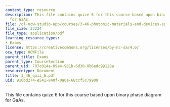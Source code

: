 ```yaml
---
content_type: resource
description: This file contains quize 6 for this course based upon binary phase diagram
  for GaAs.
file: /ol-ocw-studio-app/courses/3-46-photonic-materials-and-devices-spring-2006/910bd274e541840f0a0a68ccf5c79909_3_46_quiz_6.pdf
file_size: 33234
file_type: application/pdf
learning_resource_types:
- Exams
license: https://creativecommons.org/licenses/by-nc-sa/4.0/
ocw_type: OCWFile
parent_title: Exams
parent_type: CourseSection
parent_uid: 707c014a-09a4-981b-6d38-0b6edc99128a
resourcetype: Document
title: 3_46_quiz_6.pdf
uid: 910bd274-e541-840f-0a0a-68ccf5c79909
---
```

This file contains quize 6 for this course based upon binary phase diagram for GaAs.